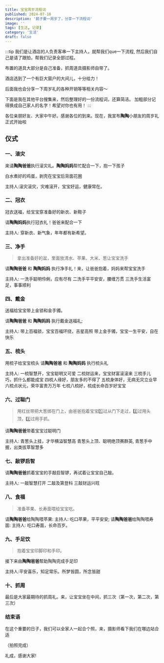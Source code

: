 ```yaml
---
title: 宝宝周岁流程词
published: 2024-07-10
description: '鹅子要一周岁了，分享一下流程词'
image: ''
tags: [生活, 记录]
category: '生活'
draft: false 
---
```

:::tip
我们是让酒店的人负责客串一下主持人，就帮我们que一下流程, 然后我们自己是请了跟拍，帮我们记录全部过程。

布置的道具大部分是自己准备，抓周道具摄影师自带了。

酒店选到了一个有巨大窗户的大间儿，十分给力！

后面我也会分享一下周岁礼的各种开销等等相关内容～

下面是我在其他平台搜集来，然后整理好的一份流程词，还算简洁。
加粗部分记得换成自己家人的名字！希望对你也有用！
:::


各位亲朋好友、大家中午好。感谢各位的到来。现在，我宣布**陶陶**小朋友的周岁礼正式开始啦

## 仪式

### 一、滚灾

来请**陶陶爸爸**执行滚灾礼。**陶陶妈妈**帮忙配合一下，抱一下孩子

白水煮好的鸡蛋，剥壳在宝宝后背面花圈

主持人:滚灾滚灾，灾难滚开，宝宝好运，健康常在。

### 二、冠衣

冠衣送福，给宝宝穿准备好的新衣、新鞋子

请**陶陶妈妈**执行冠衣礼！爸爸来配合一下

主持人: 穿新衣、新气象，年年都有新希望。

### 三、净手

> 拿出准备好的盆，里面放清水、苹果、大米、葱让宝宝洗手

请**陶陶爸爸** 和 **陶陶妈妈** 执行净手礼！来，让爸爸抱着，妈妈来帮宝宝洗手

主持人:
	一洗手聪明伶俐，应有尽有 
	二洗手平平安安，腰缠万贯
	三洗手生活富足，事事顺利

### 四、戴金

送福给宝宝带上金锁和金手镯。

请**陶陶爸爸** 和 **陶陶妈妈** 执行戴金送福礼;

主持人: 
	带上百福锁，宝宝百福环绕，吉星高照
	带上金手镯，宝宝一生平安，自在快乐
### 五、梳头

用梳子给宝宝梳头
请**陶陶爸爸** 和 **陶陶妈妈** 执行梳头礼

主持人: 
	一梳智慧开，宝宝聪明又可爱
	二梳财运来，宝宝财富滚滚来
	三梳手儿巧，抓什么都能成宝
	四梳人缘好，朋友多的不得了
	五梳身体好，无病无灾立业早
	六梳点状元，荣华富贵万万年
	七梳八梳好，梳成长命百岁好宝宝

### 六、过聪门

> 用红丝带把大葱绑在门上，由爸爸抱着宝宝1️⃣过从门下走过，2️⃣过用头顶，3️⃣过用手抓。

请**陶陶爸爸**带着宝宝过聪明门

主持人:
青葱头上挂，才华横溢智慧高
青葱头上顶、聪明绝顶赛群英,
青葱手中握，出类拔萃智慧多

### 七、敲锣启智

请**陶陶爸爸**抓着宝宝的手敲启智锣，再试着让宝宝自己敲。

主持人:
	一敲智慧打开
	二敲及第登科
	三敲财运兴旺

### 八、食福

> 准备苹果、长寿面喂给宝宝吃。

请**陶陶爸爸**给陶陶喂苹果:
主持人: 吃口苹果，平平安安;
请**陶陶爸爸**给陶陶喂寿面:
主持人: 吃口寿面，长命百岁。

### 九、手足饮

> 抱着宝宝印脚印和手印。

接下来由**陶陶爸爸**帮助陶陶完成手足印

主持人:平安喜乐，知足常乐。所梦皆圆，所念皆甜

### 十、抓周

最后是大家最期待的抓周礼。来，让宝宝坐在中间，抓三次（第一次，第二次，第三次）


### 结束语

在这个重要的日子，我们可以全家人一起合个照，来，摄影师看下我们在哪边站合适

（拍照完成）

礼成，感谢大家!
